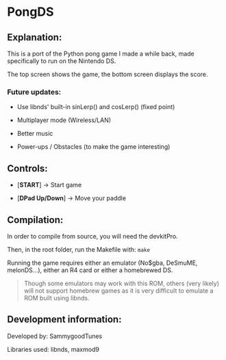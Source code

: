 # PongDS

## Explanation:

This is a port of the Python pong game I made a while back, made specifically to run on the Nintendo DS.

The top screen shows the game, the bottom screen displays the score.

### Future updates:

- Use libnds' built-in sinLerp() and cosLerp() (fixed point)

- Multiplayer mode (Wireless/LAN)

- Better music

- Power-ups / Obstacles (to make the game interesting)

## Controls:

- [**START**] -> Start game


- [**DPad Up/Down**] -> Move your paddle

## Compilation:

In order to compile from source, you will need the devkitPro.


Then, in the root folder, run the Makefile with: `make`

Running the game requires either an emulator (No$gba, DeSmuME, melonDS...), either an R4 card or either a homebrewed DS.

> Though some emulators may work with this ROM, others (very likely) will not support homebrew games as it is very difficult to emulate a ROM built using libnds.

## Development information:

Developed by: SammygoodTunes

Libraries used: libnds, maxmod9
